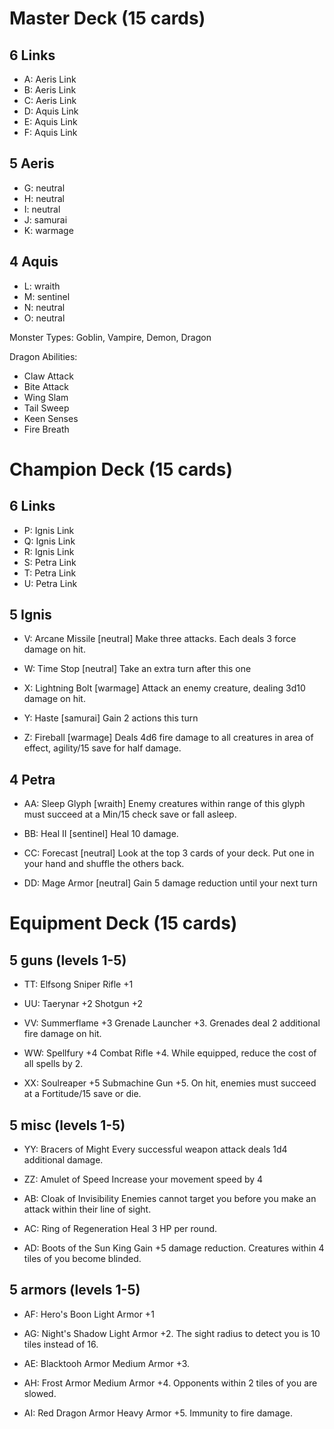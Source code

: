 # Master Deck (15 cards)

## 6 Links
* A: Aeris Link
* B: Aeris Link
* C: Aeris Link
* D: Aquis Link
* E: Aquis Link
* F: Aquis Link

## 5 Aeris
- G: neutral
- H: neutral
- I: neutral
- J: samurai
- K: warmage

## 4 Aquis
- L: wraith
- M: sentinel
- N: neutral
- O: neutral

Monster Types: Goblin, Vampire, Demon, Dragon

Dragon Abilities:
- Claw Attack
- Bite Attack
- Wing Slam
- Tail Sweep
- Keen Senses
- Fire Breath

# Champion Deck (15 cards)

## 6 Links
* P: Ignis Link
* Q: Ignis Link
* R: Ignis Link
* S: Petra Link
* T: Petra Link
* U: Petra Link

## 5 Ignis
- V: Arcane Missile [neutral]
Make three attacks. Each deals 3 force damage on hit.

- W: Time Stop [neutral]
Take an extra turn after this one

- X: Lightning Bolt [warmage]
Attack an enemy creature, dealing 3d10 damage on hit.

- Y: Haste [samurai]
Gain 2 actions this turn

- Z: Fireball [warmage]
Deals 4d6 fire damage to all creatures in area of effect, agility/15 save for half damage.

## 4 Petra
- AA: Sleep Glyph [wraith]
Enemy creatures within range of this glyph must succeed at a Min/15 check save or fall asleep.

- BB: Heal II [sentinel]
Heal 10 damage.

- CC: Forecast [neutral]
Look at the top 3 cards of your deck. Put one in your hand and shuffle the others back.

- DD: Mage Armor [neutral]
Gain 5 damage reduction until your next turn

# Equipment Deck (15 cards)
## 5 guns (levels 1-5)
* TT: Elfsong
Sniper Rifle +1

* UU: Taerynar +2
Shotgun +2

* VV: Summerflame +3
Grenade Launcher +3. Grenades deal 2 additional fire damage on hit.

* WW: Spellfury +4
Combat Rifle +4. While equipped, reduce the cost of all spells by 2.

* XX: Soulreaper +5
Submachine Gun +5. On hit, enemies must succeed at a Fortitude/15 save or die.

## 5 misc (levels 1-5)
* YY: Bracers of Might
Every successful weapon attack deals 1d4 additional damage.

* ZZ:  Amulet of Speed
Increase your movement speed by 4

* AB: Cloak of Invisibility
Enemies cannot target you before you make an attack within their line of sight.

* AC: Ring of Regeneration
Heal 3 HP per round.

* AD: Boots of the Sun King
Gain +5 damage reduction. Creatures within 4 tiles of you become blinded.

## 5 armors (levels 1-5)
* AF: Hero's Boon
Light Armor +1

* AG: Night's Shadow
Light Armor +2. The sight radius to detect you is 10 tiles instead of 16.

* AE: Blacktooh Armor
Medium Armor +3.

* AH: Frost Armor
Medium Armor +4. Opponents within 2 tiles of you are slowed.

* AI: Red Dragon Armor
Heavy Armor +5. Immunity to fire damage.
